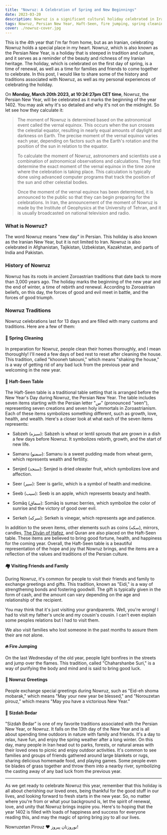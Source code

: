 ```yaml
---
title: "Nowruz: A Celebration of Spring and New Beginnings"
date: 2023-03-20
description: Nowruz is a significant cultural holiday celebrated in Iran and a few other countries, particularly in the Middle East, Central Asia, and South Asia. Discover the history and traditions of Nowruz, from the Haft-Seen table to fire jumping, and learn how this holiday is celebrated around the world.
tags: Nowruz, Persian New Year, Haft-Seen, fire jumping, spring cleaning, traditions, cultural holiday, Zoroastrianism, Iran, family, friends, renewal, rejuvenation, celebration
cover: ./nowruz-cover.jpg
---
```


This is the 4th year that I'm far from home, but as an Iranian, celebrating Nowruz holds a special place in my heart. Nowruz, which is also known as the Persian New Year, is a holiday that is steeped in tradition and culture, and it serves as a reminder of the beauty and richness of my Iranian heritage. The holiday, which is celebrated on the first day of spring, is a time of renewal, as well as a time for families and friends to come together to celebrate. In this post, I would like to share some of the history and traditions associated with Nowruz, as well as my personal experiences of celebrating the holiday.

On **Monday, March 20th 2023, at 10:24:27pm CET time**, Nowruz, the Persian New Year, will be celebrated as it marks the beginning of the year 1402. You may ask why it's so detailed and why it's not on the midnight. So let see how they calculate it:

> The moment of Nowruz is determined based on the astronomical event called the vernal equinox. This occurs when the sun crosses the celestial equator, resulting in nearly equal amounts of daylight and darkness on Earth. The precise moment of the vernal equinox varies each year, depending on factors such as the Earth's rotation and the position of the sun in relation to the equator.
>
> To calculate the moment of Nowruz, astronomers and scientists use a combination of astronomical observations and calculations. They first determine the exact moment of the vernal equinox in the time zone where the celebration is taking place. This calculation is typically done using advanced computer programs that track the position of the sun and other celestial bodies.
>
> Once the moment of the vernal equinox has been determined, it is announced to the public so that they can begin preparing for the celebrations. In Iran, the announcement of the moment of Nowruz is made by the Institute of Geophysics at the University of Tehran, and it is usually broadcasted on national television and radio.

### What is Nowruz?

The word Nowruz means "new day" in Persian. This holiday is also known as the Iranian New Year, but it is not limited to Iran. Nowruz is also celebrated in Afghanistan, Tajikistan, Uzbekistan, Kazakhstan, and parts of India and Pakistan.

### History of Nowruz

Nowruz has its roots in ancient Zoroastrian traditions that date back to more than 3,000 years ago. The holiday marks the beginning of the new year and the end of winter, a time of rebirth and renewal. According to Zoroastrian beliefs, on this day, the forces of good and evil meet in battle, and the forces of good triumph.

### Nowruz Traditions

Nowruz celebrations last for 13 days and are filled with many customs and traditions. Here are a few of them:

#### 🧹 Spring Cleaning

In preparation for Nowruz, people clean their homes thoroughly, and I mean thoroughly! I'll need a few days of bed rest to reset after cleaning the house. This tradition, called "khooneh takouni," which means "shaking the house," is a way of getting rid of any bad luck from the previous year and welcoming in the new year.

#### 🌿 Haft-Seen Table

The Haft-Seen table is a traditional table setting that is arranged before the New Year's Day during Nowruz, the Persian New Year. The table includes seven items starting with the Persian letter "س" (pronounced "seen"), representing seven creations and seven holy immortals in Zoroastrianism. Each of these items symbolizes something different, such as growth, love, health, and wealth. Here's a closer look at what each of the seven items represents:

- Sabzeh (سبزه): Sabzeh is wheat or lentil sprouts that are grown in a dish a few days before Nowruz. It symbolizes rebirth, growth, and the start of new life.

- Samanu (سمنو): Samanu is a sweet pudding made from wheat germ, which represents wealth and fertility.

- Senjed (سنجد): Senjed is dried oleaster fruit, which symbolizes love and affection.

- Seer (سیر): Seer is garlic, which is a symbol of health and medicine.

- Seeb (سیب): Seeb is an apple, which represents beauty and health.

- Somāq (سماق): Somāq is sumac berries, which symbolize the color of sunrise and the victory of good over evil.

- Serkeh (سرکه): Serkeh is vinegar, which represents age and patience.

In addition to the seven items, other elements such as coins (سکه), mirrors, candles, [The Divān of Hafez](https://en.wikipedia.org/wiki/The_Div%C4%81n_of_Hafez), and Quran are also placed on the Haft-Seen table. These items are believed to bring good fortune, health, and happiness for the coming year. Overall, the Haft-Seen table is a beautiful representation of the hope and joy that Nowruz brings, and the items are a reflection of the values and traditions of the Persian culture.

#### 🏘️ Visiting Friends and Family

During Nowruz, it's common for people to visit their friends and family to exchange greetings and gifts. This tradition, known as "Eidi," is a way of strengthening bonds and fostering goodwill. The gift is typically given in the form of cash, and the amount can vary depending on the age and relationship of the recipient.

You may think that it's just visiting your grandparents. Well, you're wrong! I had to visit my father's uncle and my cousin's cousin. I can't even explain some peoples relations but I had to visit them.

We also visit families who lost someone in the past months to assure them their are not alone.

#### 🔥 Fire Jumping

On the last Wednesday of the old year, people light bonfires in the streets and jump over the flames. This tradition, called "Chaharshanbe Suri," is a way of purifying the body and mind and is said to bring good luck.

#### 🤝 Nowruz Greetings

People exchange special greetings during Nowruz, such as "Eid-eh shoma mobarak," which means "May your new year be blessed," and "Norouzetan pirouz," which means "May you have a victorious New Year."

#### 🚙 Sizdah Bedar

"Sizdah Bedar" is one of my favorite traditions associated with the Persian New Year, or Nowruz. It falls on the 13th day of the New Year and is all about spending time outdoors in nature with family and friends. It's a day to relax, have fun, and enjoy the spring weather after a long winter. On this day, many people in Iran head out to parks, forests, or natural areas with their loved ones to picnic and enjoy outdoor activities. It's common to see families and groups of friends gathered around large blankets or rugs, sharing delicious homemade food, and playing games. Some people even tie blades of grass together and throw them into a nearby river, symbolizing the casting away of any bad luck from the previous year.

---

As we get ready to celebrate Nowruz this year, remember that this holiday is all about cherishing our loved ones, being thankful for the good stuff in our lives, and looking forward to fresh starts in the new year. So, no matter where you're from or what your background is, let the spirit of renewal, love, and unity that Nowruz brings inspire you. Here's to hoping that the year 1402 is filled with loads of happiness and success for everyone reading this, and may the magic of spring bring joy to all our lives.

Nowruzetan Pirouz ❤️ نوروزتان پیروز!
